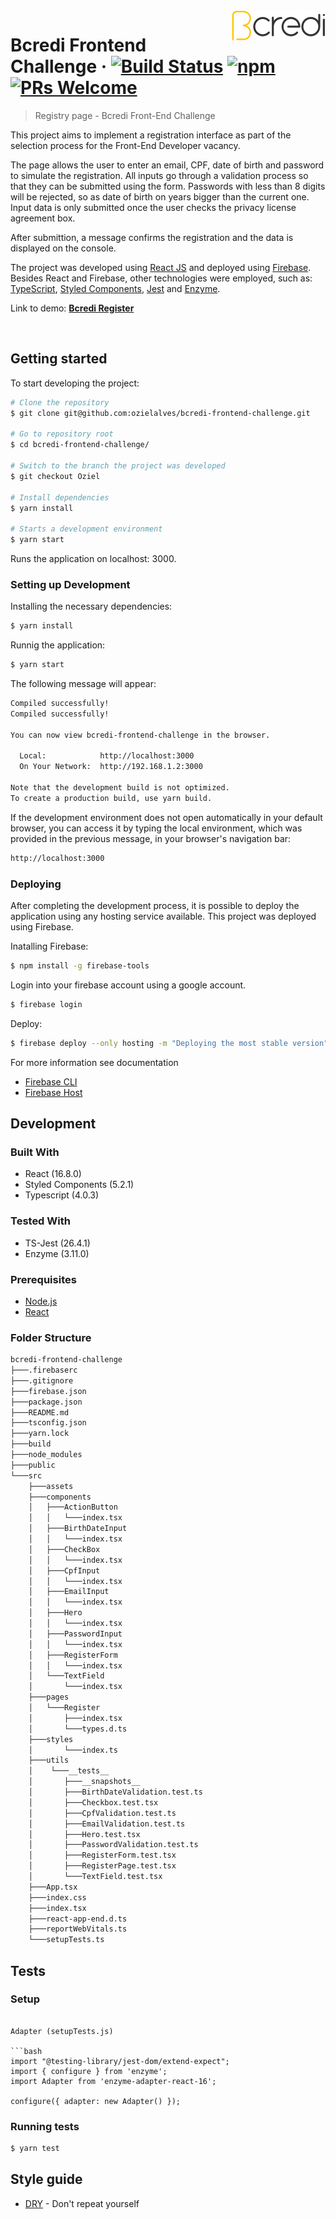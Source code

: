 <img src="src\assets\logo.svg" alt="logo" align="right">

# Bcredi Frontend Challenge &middot; [![Build Status](https://img.shields.io/travis/npm/npm/latest.svg?style=flat-square)](https://travis-ci.org/npm/npm) [![npm](https://img.shields.io/npm/v/npm.svg?style=flat-square)](https://www.npmjs.com/package/npm) [![PRs Welcome](https://img.shields.io/badge/PRs-welcome-brightgreen.svg?style=flat-square)](http://makeapullrequest.com)

> Registry page - Bcredi Front-End Challenge

This project aims to implement a registration interface as part of the selection process for the Front-End Developer vacancy.

The page allows the user to enter an email, CPF, date of birth and password to simulate the registration. All inputs go through a validation process so that they can be submitted using the form. Passwords with less than 8 digits will be rejected, so as date of birth on years bigger than the current one. Input data is only submitted once the user checks the privacy license agreement box.

After submittion, a message confirms the registration and the data is displayed on the console.

The project was developed using [React JS](https://pt-br.reactjs.org/) and deployed using [Firebase](https://firebase.google.com/). Besides React and Firebase, other technologies were employed, such as: [TypeScript](https://www.typescriptlang.org/), [Styled Components](https://styled-components.com/), [Jest](https://jestjs.io/) and [Enzyme](https://airbnb.io/projects/enzyme/).

Link to demo: **[Bcredi Register](https://bcredi-register.web.app)**

<br>

## Getting started

To start developing the project:

```bash
# Clone the repository
$ git clone git@github.com:ozielalves/bcredi-frontend-challenge.git

# Go to repository root
$ cd bcredi-frontend-challenge/

# Switch to the branch the project was developed
$ git checkout Oziel

# Install dependencies
$ yarn install

# Starts a development environment
$ yarn start
```

Runs the application on localhost: 3000.

### Setting up Development

Installing the necessary dependencies:

```bash
$ yarn install
```

Runnig the application:

```bash
$ yarn start
```

The following message will appear:

```bash
Compiled successfully!
Compiled successfully!

You can now view bcredi-frontend-challenge in the browser.

  Local:            http://localhost:3000
  On Your Network:  http://192.168.1.2:3000

Note that the development build is not optimized.
To create a production build, use yarn build.
```

If the development environment does not open automatically in your default browser, you can access it by typing the local environment, which was provided in the previous message, in your browser's navigation bar:

```bash
http://localhost:3000
```

### Deploying

After completing the development process, it is possible to deploy the application using any hosting service available. This project was deployed using Firebase.

Inatalling Firebase:

```bash
$ npm install -g firebase-tools
```

Login into your firebase account using a google account.
```bash
$ firebase login
```
Deploy:

```bash
$ firebase deploy --only hosting -m "Deploying the most stable version"
```
For more information see documentation
- [Firebase CLI](https://firebase.google.com/docs/cli?hl=pt-br#windows-npm)
- [Firebase Host](https://firebase.google.com/docs/hosting/quickstart)

## Development

### Built With

- React (16.8.0)
- Styled Components (5.2.1)
- Typescript (4.0.3)

### Tested With

- TS-Jest (26.4.1)
- Enzyme (3.11.0)

### Prerequisites

- [Node.js](https://nodejs.org/en/)
- [React](https://pt-br.reactjs.org/)

### Folder Structure

```bash
bcredi-frontend-challenge
├───.firebaserc
├───.gitignore
├───firebase.json
├───package.json
├───README.md
├───tsconfig.json
├───yarn.lock
├───build
├───node_modules
├───public
└───src
    ├───assets
    ├───components
    │   ├───ActionButton
    │   │   └───index.tsx
    │   ├───BirthDateInput
    │   │   └───index.tsx
    │   ├───CheckBox
    │   │   └───index.tsx
    │   ├───CpfInput
    │   │   └───index.tsx
    │   ├───EmailInput
    │   │   └───index.tsx
    │   ├───Hero
    │   │   └───index.tsx
    │   ├───PasswordInput
    │   │   └───index.tsx
    │   ├───RegisterForm
    │   │   └───index.tsx
    │   └───TextField
    │       └───index.tsx
    ├───pages
    │   └───Register
    │       ├───index.tsx
    │       └───types.d.ts
    ├───styles
    │       └───index.ts
    ├───utils
    │    └───__tests__
    │       ├───__snapshots__
    │       ├───BirthDateValidation.test.ts
    │       ├───Checkbox.test.tsx
    │       ├───CpfValidation.test.ts
    │       ├───EmailValidation.test.ts
    │       ├───Hero.test.tsx
    │       ├───PasswordValidation.test.ts
    │       ├───RegisterForm.test.tsx
    │       ├───RegisterPage.test.tsx
    │       └───TextField.test.tsx
    ├───App.tsx
    ├───index.css
    ├───index.tsx
    ├───react-app-end.d.ts
    ├───reportWebVitals.ts
    └───setupTests.ts
```

## Tests 

### Setup

```

Adapter (setupTests.js)

```bash
import "@testing-library/jest-dom/extend-expect";
import { configure } from 'enzyme';
import Adapter from 'enzyme-adapter-react-16';

configure({ adapter: new Adapter() });

```
###  Running tests

```bash
$ yarn test
```
## Style guide

- [DRY](https://en.wikipedia.org/wiki/Don%27t_repeat_yourself) - Don't repeat yourself
